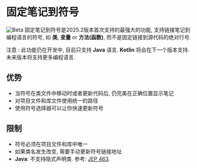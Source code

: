 # 固定笔记到符号
![Beta](beta.svg) 固定笔记到符号是2025.2版本首次支持的最强大的功能, 支持链接笔记到编程语言的符号, 如 **类**, **变量** or **方法(函数)**,
而不是固定链接到源代码的绝对行号.

注意
: 此功能仍在开发中, 目前只支持 **Java** 语言.
**Kotlin** 将会在下一个版本支持. 未来版本将支持更多编程语言.

## 优势
- 当符号在类文件中移动时或者更新代码后, 仍完美在正确位置显示笔记
- 对项目文件和库文件使用统一的路径
- 使用符号选择器可以让你快速更新符号

## 限制

- 符号必须在项目文件和库中唯一
- 如果类名发生改变, 需要手动更新符号链接地址
- **Java**: 不支持隐式声明类. 参考: <a href="https://openjdk.org/jeps/463">JEP 463</a>.
